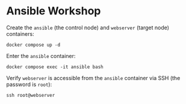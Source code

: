 # Ansible Workshop

Create the `ansible` (the control node) and `webserver` (target node) containers:

```
docker compose up -d
```

Enter the `ansible` container:

```
docker compose exec -it ansible bash
```

Verify `webserver` is accessible from the `ansible` container via SSH (the password is `root`):

```
ssh root@webserver
```